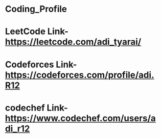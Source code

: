 # Coding_Profile
# LeetCode Link- https://leetcode.com/adi_tyarai/
# Codeforces Link- https://codeforces.com/profile/adi.R12
# codechef Link- https://www.codechef.com/users/adi_r12
